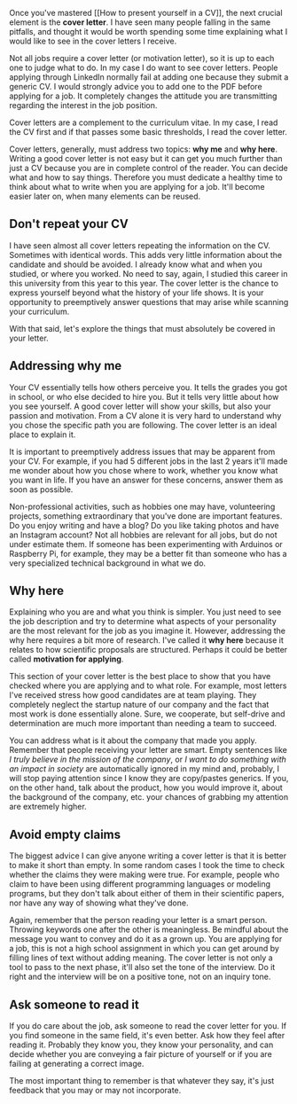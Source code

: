 Once you've mastered [[How to present yourself in a CV]], the next crucial element is the **cover letter**. I have seen many people falling in the same pitfalls, and thought it would be worth spending some time explaining what I would like to see in the cover letters I receive.

Not all jobs require a cover letter (or motivation letter), so it is up to each one to judge what to do. In my case I do want to see cover letters. People applying through LinkedIn normally fail at adding one because they submit a generic CV. I would strongly advice you to add one to the PDF before applying for a job. It completely changes the attitude you are transmitting regarding the interest in the job position. 

Cover letters are a complement to the curriculum vitae. In my case, I read the CV first and if that passes some basic thresholds, I read the cover letter. 

Cover letters, generally, must address two topics: **why me** and **why here**. Writing a good cover letter is not easy but it can get you much further than just a CV because you are in complete control of the reader. You can decide what and how to say things. Therefore you must dedicate a healthy time to think about what to write when you are applying for a job. It'll become easier later on, when many elements can be reused. 

## Don't repeat your CV
I have seen almost all cover letters repeating the information on the CV. Sometimes with identical words. This adds very little information about the candidate and should be avoided. I already know what and when you studied, or where you worked. No need to say, again, I studied this career in this university from this year to this year. The cover letter is the chance to express yourself beyond what the history of your life shows. It is your opportunity to preemptively answer questions that may arise while scanning your curriculum. 

With that said, let's explore the things that must absolutely be covered in your letter. 

## Addressing why me
Your CV essentially tells how others perceive you. It tells the grades you got in school, or who else decided to hire you. But it tells very little about how you see yourself. A good cover letter will show your skills, but also your passion and motivation. From a CV alone it is very hard to understand why you chose the specific path you are following. The cover letter is an ideal place to explain it. 

It is important to preemptively address issues that may be apparent from your CV. For example, if you had 5 different jobs in the last 2 years it'll made me wonder about how you chose where to work, whether you know what you want in life. If you have an answer for these concerns, answer them as soon as possible. 

Non-professional activities, such as hobbies one may have, volunteering projects, something extraordinary that you've done are important features. Do you enjoy writing and have a blog? Do you like taking photos and have an Instagram account? Not all hobbies are relevant for all jobs, but do not under estimate them. If someone has been experimenting with Arduinos or Raspberry Pi, for example, they may be a better fit than someone who has a very specialized technical background in what we do. 

## Why here

Explaining who you are and what you think is simpler. You just need to see the job description and try to determine what aspects of your personality are the most relevant for the job as you imagine it. However, addressing the why here requires a bit more of research. I've called it **why here** because it relates to how scientific proposals are structured. Perhaps it could be better called **motivation for applying**. 

This section of your cover letter is the best place to show that you have checked where you are applying and to what role. For example, most letters I've received stress how good candidates are at team playing. They completely neglect the startup nature of our company and the fact that most work is done essentially alone. Sure, we cooperate, but self-drive and determination are much more important than needing a team to succeed. 

You can address what is it about the company that made you apply. Remember that people receiving your letter are smart. Empty sentences like *I truly believe in the mission of the company*, or *I want to do something with an impact in society* are automatically ignored in my mind and, probably, I will stop paying attention since I know they are copy/pastes generics. If you, on the other hand, talk about the product, how you would improve it, about the background of the company, etc. your chances of grabbing my attention are extremely higher. 

## Avoid empty claims
The biggest advice I can give anyone writing a cover letter is that it is better to make it short than empty. In some random cases I took the time to check whether the claims they were making were true. For example, people who claim to have been using different programming languages or modeling programs, but they don't talk about either of them in their scientific papers, nor have any way of showing what they've done. 

Again, remember that the person reading your letter is a smart person. Throwing keywords one after the other is meaningless. Be mindful about the message you want to convey and do it as a grown up. You are applying for a job, this is not a high school assignment in which you can get around by filling lines of text without adding meaning. The cover letter is not only a tool to pass to the next phase, it'll also set the tone of the interview. Do it right and the interview will be on a positive tone, not on an inquiry tone. 

## Ask someone to read it
If you do care about the job, ask someone to read the cover letter for you. If you find someone in the same field, it's even better. Ask how they feel after reading it. Probably they know you, they know your personality, and can decide whether you are conveying a fair picture of yourself or if you are failing at generating a correct image. 

The most important thing to remember is that whatever they say, it's just feedback that you may or may not incorporate. 